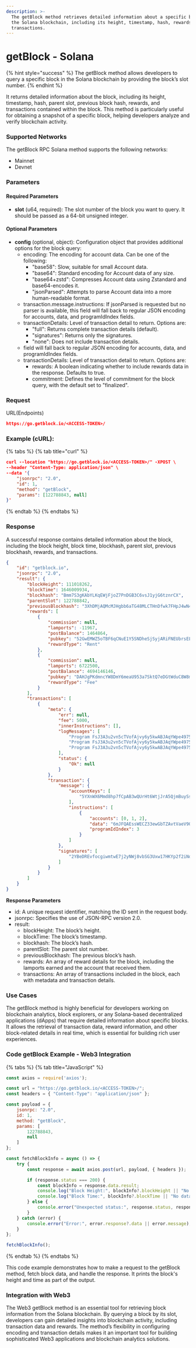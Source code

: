 ```yaml
---
description: >-
  The getBlock method retrieves detailed information about a specific block on
  the Solana blockchain, including its height, timestamp, hash, rewards, and
  transactions.
---
```


# getBlock - Solana

{% hint style="success" %}
The getBlock method allows developers to query a specific block in the Solana blockchain by providing the block’s slot number.
{% endhint %}

It returns detailed information about the block, including its height, timestamp, hash, parent slot, previous block hash, rewards, and transactions contained within the block. This method is particularly useful for obtaining a snapshot of a specific block, helping developers analyze and verify blockchain activity.

### **Supported Networks**

The getBlock RPC Solana method supports the following networks:

* Mainnet
* Devnet

### Parameters

#### **Required Parameters**

* **slot** (u64, required): The slot number of the block you want to query. It should be passed as a 64-bit unsigned integer.

#### **Optional Parameters**

* **config** (optional, object): Configuration object that provides additional options for the block query:
  * encoding: The encoding for account data. Can be one of the following:
    * "base58": Slow, suitable for small Account data.
    * "base64": Standard encoding for Account data of any size.
    * "base64+zstd": Compresses Account data using Zstandard and base64-encodes it.
    * "jsonParsed": Attempts to parse Account data into a more human-readable format.
  * transaction.message.instructions: If jsonParsed is requested but no parser is available, this field will fall back to regular JSON encoding for accounts, data, and programIdIndex fields.
  * transactionDetails: Level of transaction detail to return. Options are:
    * "full": Returns complete transaction details (default).
    * "signatures": Returns only the signatures.
    * "none": Does not include transaction details.
  * field will fall back to regular JSON encoding for accounts, data, and programIdIndex fields.
  * transactionDetails: Level of transaction detail to return. Options are:
    * rewards: A boolean indicating whether to include rewards data in the response. Defaults to true.
    * commitment: Defines the level of commitment for the block query, with the default set to "finalized".

### Request

URL(Endpoints)

```json
https://go.getblock.io/<ACCESS-TOKEN>/
```

### Example (cURL):

{% tabs %}
{% tab title="curl" %}
```json
curl --location "https://go.getblock.io/<ACCESS-TOKEN>/" -XPOST \
--header "Content-Type: application/json" \
--data '{
    "jsonrpc": "2.0",
    "id": 1,
    "method": "getBlock",
    "params": [122788843, null]
}'
```
{% endtab %}
{% endtabs %}

### Response

A successful response contains detailed information about the block, including the block height, block time, blockhash, parent slot, previous blockhash, rewards, and transactions.

```json
{
    "id": "getblock.io",
    "jsonrpc": "2.0",
    "result": {
        "blockHeight": 111018262,
        "blockTime": 1646009934,
        "blockhash": "Bmm7S3gKAbYLKqEWjFjoZ7PnDGB3C6vsJ1yjG6tznrCX",
        "parentSlot": 122788842,
        "previousBlockhash": "3XhDMjAQMcMJHgbb6aTG48MLCTHnDfwk7FHpJ4wN4ymj",
        "rewards": [
            {
                "commission": null,
                "lamports": -11967,
                "postBalance": 1464864,
                "pubkey": "52GwEMWZ5oTBF6qCNuE1Y5SNDheSjSyjARiFNEUbrsEL",
                "rewardType": "Rent"
            },
            {
                "commission": null,
                "lamports": 6722500,
                "postBalance": 4694146146,
                "pubkey": "DAHJgPKdmncYW8DmY6meaU953a7SktQ7eDGtWduC8W8m",
                "rewardType": "Fee"
            }
        ],
        "transactions": [
            {
                "meta": {
                    "err": null,
                    "fee": 5000,
                    "innerInstructions": [],
                    "logMessages": [
                        "Program FsJ3A3u2vn5cTVofAjvy6y5kwABJAqYWpe4975bi2epH invoke [1]",
                        "Program FsJ3A3u2vn5cTVofAjvy6y5kwABJAqYWpe4975bi2epH consumed 32275 of 200000 compute units",
                        "Program FsJ3A3u2vn5cTVofAjvy6y5kwABJAqYWpe4975bi2epH success"
                    ],
                    "status": {
                        "Ok": null
                    }
                },
                "transaction": {
                    "message": {
                        "accountKeys": [
                            "5YXnWX6Mmd8hp7fCpAB3wQUrHt6WtjJrA5QjmBuySsDP"
                        ],
                        "instructions": [
                            {
                                "accounts": [0, 1, 2],
                                "data": "6mJFQAEssWECZ33ewGbTZAvtVaeV9QBGxMZvAabzAeqe7ffgxn9zbR",
                                "programIdIndex": 3
                            }
                        ]
                    },
                    "signatures": [
                        "2YBeDREvfocgiwmtwE7j2yNWj8vbSG3Uxw17HKYp2f2iNoBy3ps7MuTdQ31PPY5AmAEghgoKJbTGUn25m3SUY96c"
                    ]
                }
            }
        ]
    }
}

```

**Response Parameters**

* id: A unique request identifier, matching the ID sent in the request body.
* jsonrpc: Specifies the use of JSON-RPC version 2.0.
* result:
  * blockHeight: The block’s height.
  * blockTime: The block’s timestamp.
  * blockhash: The block’s hash.
  * parentSlot: The parent slot number.
  * previousBlockhash: The previous block’s hash.
  * rewards: An array of reward details for the block, including the lamports earned and the account that received them.
  * transactions: An array of transactions included in the block, each with metadata and transaction details.

### Use Cases

The getBlock method is highly beneficial for developers working on blockchain analytics, block explorers, or any Solana-based decentralized applications (dApps) that require detailed information about specific blocks. It allows the retrieval of transaction data, reward information, and other block-related details in real time, which is essential for building rich user experiences.

### Code getBlock Example - Web3 Integration

{% tabs %}
{% tab title="JavaScript" %}
```javascript
const axios = require('axios');

const url = "https://go.getblock.io/<ACCESS-TOKEN>/";
const headers = { "Content-Type": "application/json" };

const payload = {
    jsonrpc: "2.0",
    id: 1, 
    method: "getBlock",
    params: [
        122788843,
        null
    ]
};

const fetchBlockInfo = async () => {
    try {
        const response = await axios.post(url, payload, { headers });

        if (response.status === 200) {
            const blockInfo = response.data.result;
            console.log("Block Height:", blockInfo?.blockHeight || "No data available");
            console.log("Block Time:", blockInfo?.blockTime || "No data available");
        } else {
            console.error("Unexpected status:", response.status, response.statusText);
        }
    } catch (error) {
        console.error("Error:", error.response?.data || error.message);
    }
};

fetchBlockInfo();

```
{% endtab %}
{% endtabs %}

This code example demonstrates how to make a request to the getBlock method, fetch block data, and handle the response. It prints the block's height and time as part of the output.

### Integration with Web3

The Web3 getBlock method is an essential tool for retrieving block information from the Solana blockchain. By querying a block by its slot, developers can gain detailed insights into blockchain activity, including transaction data and rewards. The method’s flexibility in configuring encoding and transaction details makes it an important tool for building sophisticated Web3 applications and blockchain analytics solutions.
